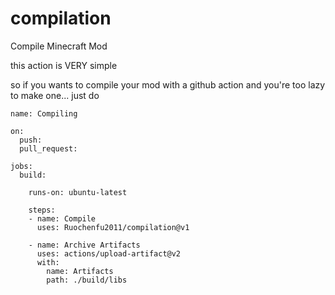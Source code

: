 # compilation
Compile Minecraft Mod

this action is VERY simple

so if you wants to compile your mod with a github action and you're too lazy to make one...
just do 
```
name: Compiling

on:
  push:
  pull_request:

jobs:
  build:

    runs-on: ubuntu-latest

    steps:
    - name: Compile
      uses: Ruochenfu2011/compilation@v1
      
    - name: Archive Artifacts
      uses: actions/upload-artifact@v2
      with:
        name: Artifacts
        path: ./build/libs
```
